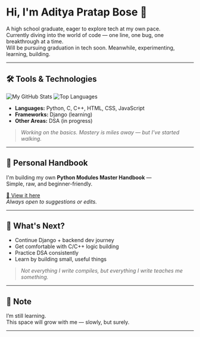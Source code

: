 # Hi, I'm Aditya Pratap Bose 👋

A high school graduate, eager to explore tech at my own pace.  
Currently diving into the world of code — one line, one bug, one breakthrough at a time.  
Will be pursuing graduation in tech soon. Meanwhile, experimenting, learning, building.

---

## 🛠️ Tools & Technologies

![My GitHub Stats](https://github-readme-stats.vercel.app/api?username=adityapratapbose&show_icons=true&count_private=true&theme=default)
![Top Languages](https://github-readme-stats.vercel.app/api/top-langs/?username=adityapratapbose&layout=compact&theme=default)



- **Languages:** Python, C, C++, HTML, CSS, JavaScript  
- **Frameworks:** Django (learning)  
- **Other Areas:** DSA (in progress)

> _Working on the basics. Mastery is miles away — but I’ve started walking._

---

## 📂 Personal Handbook

I'm building my own **Python Modules Master Handbook** —  
Simple, raw, and beginner-friendly.

[📖 View it here](https://drive.google.com/drive/folders/1KsRBlBs0BPwhBn8mjhJlNWc3Eg_VbHGc)  
_Always open to suggestions or edits._

---

## 🔭 What's Next?

- Continue Django + backend dev journey  
- Get comfortable with C/C++ logic building  
- Practice DSA consistently  
- Learn by building small, useful things

> _Not everything I write compiles, but everything I write teaches me something._

---

## 📌 Note

I’m still learning.  
This space will grow with me — slowly, but surely.

---
